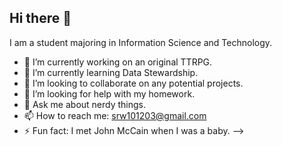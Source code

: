 ## Hi there 👋
I am a student majoring in Information Science and Technology.
- 🔭 I’m currently working on an original TTRPG.
- 🌱 I’m currently learning Data Stewardship.
- 👯 I’m looking to collaborate on any potential projects.
- 🤔 I’m looking for help with my homework.
- 💬 Ask me about nerdy things.
- 📫 How to reach me: srw101203@gmail.com
- ⚡ Fun fact: I met John McCain when I was a baby.
-->
